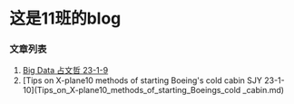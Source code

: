 # 这是11班的blog
### 文章列表
1. [Big Data 占文哲 23-1-9](Big_data.md)     
2. [Tips on X-plane10 methods of starting Boeing's cold cabin  SJY 23-1-10](Tips_on_X-plane10_methods_of_starting_Boeings_cold _cabin.md)     


